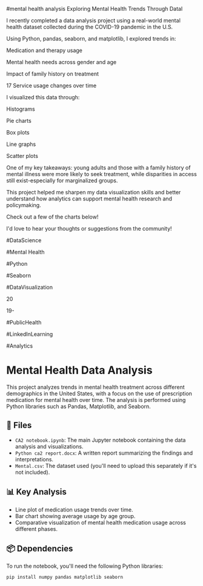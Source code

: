 #mental health analysis
Exploring Mental Health Trends Through Datal

I recently completed a data analysis project using a real-world mental health dataset collected during the COVID-19 pandemic in the U.S.

Using Python, pandas, seaborn, and matplotlib, I explored trends in:

Medication and therapy usage

Mental health needs across gender and age

Impact of family history on treatment

17 Service usage changes over time

I visualized this data through:

Histograms

Pie charts

Box plots

Line graphs

Scatter plots

One of my key takeaways: young adults and those with a family history of mental illness were more likely to seek treatment, while disparities in access still exist-especially for marginalized groups.

This project helped me sharpen my data visualization skills and better understand how analytics can support mental health research and policymaking.

Check out a few of the charts below!

I'd love to hear your thoughts or suggestions from the community!

#DataScience

#Mental Health

#Python

#Seaborn

#DataVisualization

20

19-

#PublicHealth

#LinkedInLearning

#Analytics





# Mental Health Data Analysis

This project analyzes trends in mental health treatment across different demographics in the United States, with a focus on the use of prescription medication for mental health over time. The analysis is performed using Python libraries such as Pandas, Matplotlib, and Seaborn.

## 📁 Files

- `CA2 notebook.ipynb`: The main Jupyter notebook containing the data analysis and visualizations.
- `Python ca2 report.docx`: A written report summarizing the findings and interpretations.
- `Mental.csv`: The dataset used (you'll need to upload this separately if it's not included).

## 📊 Key Analysis

- Line plot of medication usage trends over time.
- Bar chart showing average usage by age group.
- Comparative visualization of mental health medication usage across different phases.

## 📦 Dependencies

To run the notebook, you'll need the following Python libraries:

```bash
pip install numpy pandas matplotlib seaborn


